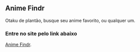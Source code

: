 ## Anime Findr

Otaku de plantão, busque seu anime favorito, ou qualquer um.

### Entre no site pelo link abaixo

[Anime Findr](http://localhost:3000).

